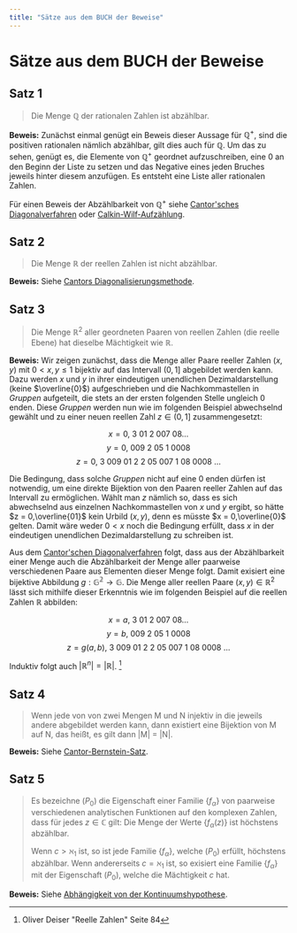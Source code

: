 ```yaml
---
title: "Sätze aus dem BUCH der Beweise"
---
```


# Sätze aus dem BUCH der Beweise

## Satz 1

> Die Menge $\mathbb{Q}$ der rationalen Zahlen ist abzählbar.

**Beweis:**
Zunächst einmal genügt ein Beweis dieser Aussage für $\mathbb{Q}^+$, sind die positiven rationalen nämlich abzählbar, gilt dies auch für $\mathbb{Q}$. Um das zu sehen, genügt es, die Elemente von $\mathbb{Q}^+$ geordnet aufzuschreiben, eine 0 an den Beginn der Liste zu setzen und das Negative eines jeden Bruches jeweils hinter diesem anzufügen. Es entsteht eine Liste aller rationalen Zahlen.

Für einen Beweis der Abzählbarkeit von $\mathbb{Q}^+$ siehe [Cantor'sches Diagonalverfahren](notes/BUCH%20der%20Beweise/Cantor'sches%20Diagonalverfahren.md) oder [Calkin-Wilf-Aufzählung](notes/BUCH%20der%20Beweise/Calkin-Wilf-Aufzählung.md).

## Satz 2

> Die Menge $\mathbb{R}$ der reellen Zahlen ist nicht abzählbar.

**Beweis:** 
Siehe [Cantors Diagonalisierungsmethode](notes/BUCH%20der%20Beweise/Cantors%20Diagonalisierungsmethode.md).

## Satz 3

> Die Menge $\mathbb{R}^2$ aller geordneten Paaren von reellen Zahlen (die reelle Ebene) hat dieselbe Mächtigkeit wie $\mathbb{R}$.

**Beweis:**
Wir zeigen zunächst, dass die Menge aller Paare reeller Zahlen $(x, y)$ mit $0 < x, y \leq 1$ bijektiv auf das Intervall $(0, 1]$ abgebildet werden kann. Dazu werden $x$ und $y$ in ihrer eindeutigen unendlichen Dezimaldarstellung (keine $\overline{0}$) aufgeschrieben und die Nachkommastellen in *Gruppen* aufgeteilt, die stets an der ersten folgenden Stelle ungleich $0$ enden. Diese *Gruppen* werden nun wie im folgenden Beispiel abwechselnd gewählt und zu einer neuen reellen Zahl $z \in (0, 1]$ zusammengesetzt:

$$x = 0, \ 3 \ 01 \ 2 \ 007 \ 08 \dots$$
$$y = 0, \ 009 \ 2 \ 05 \ 1 \ 0008$$
$$z = 0, \ 3 \ 009 \ 01 \ 2 \ 2 \ 05 \ 007 \ 1 \ 08 \ 0008 \ \dots$$

Die Bedingung, dass solche *Gruppen* nicht auf eine $0$ enden dürfen ist notwendig, um eine direkte Bijektion von den Paaren reeller Zahlen auf das Intervall zu ermöglichen. Wählt man $z$ nämlich so, dass es sich abwechselnd aus einzelnen Nachkommastellen von $x$ und $y$ ergibt, so hätte $z = 0,\overline{01}$  kein Urbild $(x, y)$, denn es müsste $x = 0,\overline{0}$ gelten. Damit wäre weder $0 < x$ noch die Bedingung erfüllt, dass $x$ in der eindeutigen unendlichen Dezimaldarstellung zu schreiben ist.

Aus dem [Cantor'schen Diagonalverfahren](notes/BUCH%20der%20Beweise/Cantor'sches%20Diagonalverfahren.md) folgt, dass aus der Abzählbarkeit einer Menge auch die Abzählbarkeit der Menge aller paarweise verschiedenen Paare aus Elementen dieser Menge folgt. Damit exisiert eine bijektive Abbildung $g: \mathbb{G^2} \rightarrow \mathbb{G}$. Die Menge aller reellen Paare $(x, y) \in \mathbb{R}^2$ lässt sich mithilfe dieser Erkenntnis wie im folgenden Beispiel auf die reellen Zahlen $\mathbb{R}$ abbilden:

$$x = a, \ 3 \ 01 \ 2 \ 007 \ 08 \dots$$
$$y = b, \ 009 \ 2 \ 05 \ 1 \ 0008$$
$$z = g(a, b), \ 3 \ 009 \ 01 \ 2 \ 2 \ 05 \ 007 \ 1 \ 08 \ 0008 \ \dots$$

Induktiv folgt auch $|\mathbb{R}^n| = |\mathbb{R}|$. [^1]

[^1]: Oliver Deiser "Reelle Zahlen" Seite 84

## Satz 4

> Wenn jede von von zwei Mengen M und N injektiv in die jeweils andere abgebildet werden kann, dann existiert eine Bijektion von M auf N, das heißt, es gilt dann |M| = |N|.

**Beweis:**
Siehe [Cantor-Bernstein-Satz](notes/BUCH%20der%20Beweise/Cantor-Bernstein-Satz.md).

## Satz 5

> Es bezeichne $(P_0)$ die Eigenschaft einer Familie $\{f_{\alpha}\}$ von paarweise verschiedenen analytischen Funktionen auf den komplexen Zahlen, dass für jedes $z \in \mathbb{C}$ gilt: Die Menge der Werte $\{f_{\alpha}(z)\}$ ist höchstens abzählbar.
> 
> Wenn $c > \aleph_1$ ist, so ist jede Familie $\{f_{\alpha}\}$, welche $(P_0)$ erfüllt, höchstens abzählbar. Wenn andererseits $c = \aleph_1$ ist, so exisiert eine Familie $\{f_{\alpha}\}$ mit der Eigenschaft $(P_0)$, welche die Mächtigkeit $c$ hat.

**Beweis:**
Siehe [Abhängigkeit von der Kontinuumshypothese](notes/BUCH%20der%20Beweise/Abhängigkeit%20von%20der%20Kontinuumshypothese.md).